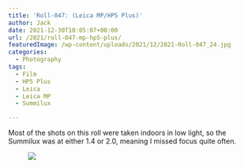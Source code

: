 ```yaml
---
title: 'Roll-047: (Leica MP/HP5 Plus)'
author: Jack
date: 2021-12-30T10:05:07+00:00
url: /2021/roll-047-mp-hp5-plus/
featuredImage: /wp-content/uploads/2021/12/2021-Roll-047_24.jpg
categories:
  - Photography
tags:
  - Film
  - HP5 Plus
  - Leica
  - Leica MP
  - Summilux

---
```


Most of the shots on this roll were taken indoors in low light, so the Summilux was at either 1.4 or 2.0, meaning I missed focus quite often.

<figure class="tiled-gallery__item">
<img src="/wp-content/uploads/2021/12/2021-Roll-047_06-1024x685.jpg" data-amp-layout="responsive" /></figure>
 
<figure class="tiled-gallery__item"><img srcset="/wp-content/uploads/2021/12/2021-Roll-047_24-1024x689.jpg?strip=info&#038;w=600 600w,/wp-content/uploads/2021/12/2021-Roll-047_24-1024x689.jpg?strip=info&#038;w=900 900w,/wp-content/uploads/2021/12/2021-Roll-047_24-1024x689.jpg?strip=info&#038;w=1200 1200w,/wp-content/uploads/2021/12/2021-Roll-047_24-1024x689.jpg?strip=info&#038;w=1500 1500w,/wp-content/uploads/2021/12/2021-Roll-047_24-1024x689.jpg?strip=info&#038;w=1800 1800w,/wp-content/uploads/2021/12/2021-Roll-047_24-1024x689.jpg?strip=info&#038;w=2000 2000w" alt="" data-height="1377" data-id="2398" data-link="https://baty.net/2021/roll-047-mp-hp5-plus/aidan-and-gail-chatting-on-the-couch/" data-url="http://baty.net/wp-content/uploads/2021/12/2021-Roll-047_24-1024x689.jpg" data-width="2048" src="/wp-content/uploads/2021/12/2021-Roll-047_24-1024x689.jpg" data-amp-layout="responsive" /></figure><figure class="tiled-gallery__item"><img srcset="https://i0.wp.com/baty.net/wp-content/uploads/2021/12/2021-Roll-047_25-1024x684.jpg?strip=info&#038;w=600 600w,https://i0.wp.com/baty.net/wp-content/uploads/2021/12/2021-Roll-047_25-1024x684.jpg?strip=info&#038;w=900 900w,https://i0.wp.com/baty.net/wp-content/uploads/2021/12/2021-Roll-047_25-1024x684.jpg?strip=info&#038;w=1200 1200w,https://i0.wp.com/baty.net/wp-content/uploads/2021/12/2021-Roll-047_25-1024x684.jpg?strip=info&#038;w=1500 1500w,https://i0.wp.com/baty.net/wp-content/uploads/2021/12/2021-Roll-047_25-1024x684.jpg?strip=info&#038;w=1800 1800w,https://i0.wp.com/baty.net/wp-content/uploads/2021/12/2021-Roll-047_25-1024x684.jpg?strip=info&#038;w=2000 2000w" alt="" data-height="1368" data-id="2399" data-link="https://baty.net/2021/roll-047-mp-hp5-plus/freddys-burger/" data-url="http://baty.net/wp-content/uploads/2021/12/2021-Roll-047_25-1024x684.jpg" data-width="2048" src="https://i0.wp.com/baty.net/wp-content/uploads/2021/12/2021-Roll-047_25-1024x684.jpg" data-amp-layout="responsive" /></figure>

<figure class="tiled-gallery__item"><img srcset="https://i0.wp.com/baty.net/wp-content/uploads/2021/12/2021-Roll-047_26-1024x723.jpg?strip=info&#038;w=600 600w,https://i0.wp.com/baty.net/wp-content/uploads/2021/12/2021-Roll-047_26-1024x723.jpg?strip=info&#038;w=900 900w,https://i0.wp.com/baty.net/wp-content/uploads/2021/12/2021-Roll-047_26-1024x723.jpg?strip=info&#038;w=1200 1200w,https://i0.wp.com/baty.net/wp-content/uploads/2021/12/2021-Roll-047_26-1024x723.jpg?strip=info&#038;w=1500 1500w,https://i0.wp.com/baty.net/wp-content/uploads/2021/12/2021-Roll-047_26-1024x723.jpg?strip=info&#038;w=1800 1800w,https://i0.wp.com/baty.net/wp-content/uploads/2021/12/2021-Roll-047_26-1024x723.jpg?strip=info&#038;w=2000 2000w" alt="" data-height="1446" data-id="2400" data-link="https://baty.net/2021/roll-047-mp-hp5-plus/gail-and-alice/" data-url="http://baty.net/wp-content/uploads/2021/12/2021-Roll-047_26-1024x723.jpg" data-width="2048" src="https://i0.wp.com/baty.net/wp-content/uploads/2021/12/2021-Roll-047_26-1024x723.jpg" data-amp-layout="responsive" /></figure>
      
<figure class="tiled-gallery__item"><img srcset="/wp-content/uploads/2021/12/2021-Roll-047_27-1024x682.jpg?strip=info&#038;w=600 600w,/wp-content/uploads/2021/12/2021-Roll-047_27-1024x682.jpg?strip=info&#038;w=900 900w,/wp-content/uploads/2021/12/2021-Roll-047_27-1024x682.jpg?strip=info&#038;w=1200 1200w,/wp-content/uploads/2021/12/2021-Roll-047_27-1024x682.jpg?strip=info&#038;w=1500 1500w,/wp-content/uploads/2021/12/2021-Roll-047_27-1024x682.jpg?strip=info&#038;w=1800 1800w,/wp-content/uploads/2021/12/2021-Roll-047_27-1024x682.jpg?strip=info&#038;w=2000 2000w" alt="" data-height="1364" data-id="2401" data-link="https://baty.net/2021/roll-047-mp-hp5-plus/2021-roll-047_27/" data-url="http://baty.net/wp-content/uploads/2021/12/2021-Roll-047_27-1024x682.jpg" data-width="2048" src="/wp-content/uploads/2021/12/2021-Roll-047_27-1024x682.jpg" data-amp-layout="responsive" /></figure>
